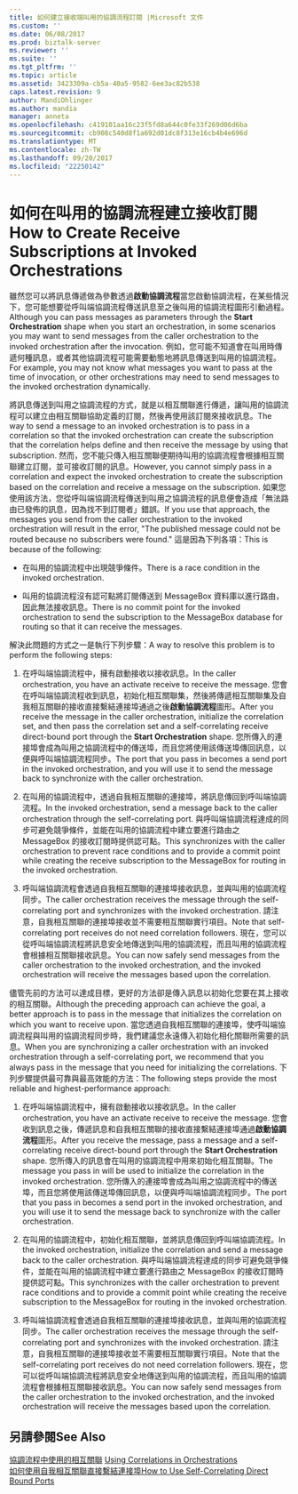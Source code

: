```yaml
---
title: 如何建立接收端叫用的協調流程訂閱 |Microsoft 文件
ms.custom: ''
ms.date: 06/08/2017
ms.prod: biztalk-server
ms.reviewer: ''
ms.suite: ''
ms.tgt_pltfrm: ''
ms.topic: article
ms.assetid: 3423309a-cb5a-40a5-9582-6ee3ac82b538
caps.latest.revision: 9
author: MandiOhlinger
ms.author: mandia
manager: anneta
ms.openlocfilehash: c419101aa16c23f5fd8a644c0fe33f269d06d6ba
ms.sourcegitcommit: cb908c540d8f1a692d01dc8f313e16cb4b4e696d
ms.translationtype: MT
ms.contentlocale: zh-TW
ms.lasthandoff: 09/20/2017
ms.locfileid: "22250142"
---
```

# <a name="how-to-create-receive-subscriptions-at-invoked-orchestrations"></a><span data-ttu-id="be104-102">如何在叫用的協調流程建立接收訂閱</span><span class="sxs-lookup"><span data-stu-id="be104-102">How to Create Receive Subscriptions at Invoked Orchestrations</span></span>
<span data-ttu-id="be104-103">雖然您可以將訊息傳遞做為參數透過**啟動協調流程**當您啟動協調流程，在某些情況下，您可能想要從呼叫端協調流程傳送訊息至之後叫用的協調流程圖形引動過程。</span><span class="sxs-lookup"><span data-stu-id="be104-103">Although you can pass messages as parameters through the **Start Orchestration** shape when you start an orchestration, in some scenarios you may want to send messages from the caller orchestration to the invoked orchestration after the invocation.</span></span> <span data-ttu-id="be104-104">例如，您可能不知道會在叫用時傳遞何種訊息，或者其他協調流程可能需要動態地將訊息傳送到叫用的協調流程。</span><span class="sxs-lookup"><span data-stu-id="be104-104">For example, you may not know what messages you want to pass at the time of invocation, or other orchestrations may need to send messages to the invoked orchestration dynamically.</span></span>  
  
 <span data-ttu-id="be104-105">將訊息傳送到叫用之協調流程的方式，就是以相互關聯進行傳遞，讓叫用的協調流程可以建立由相互關聯協助定義的訂閱，然後再使用該訂閱來接收訊息。</span><span class="sxs-lookup"><span data-stu-id="be104-105">The way to send a message to an invoked orchestration is to pass in a correlation so that the invoked orchestration can create the subscription that the correlation helps define and then receive the message by using that subscription.</span></span> <span data-ttu-id="be104-106">然而，您不能只傳入相互關聯便期待叫用的協調流程會根據相互關聯建立訂閱，並可接收訂閱的訊息。</span><span class="sxs-lookup"><span data-stu-id="be104-106">However, you cannot simply pass in a correlation and expect the invoked orchestration to create the subscription based on the correlation and receive a message on the subscription.</span></span> <span data-ttu-id="be104-107">如果您使用該方法，您從呼叫端協調流程傳送到叫用之協調流程的訊息便會造成「無法路由已發佈的訊息，因為找不到訂閱者」錯誤。</span><span class="sxs-lookup"><span data-stu-id="be104-107">If you use that approach, the messages you send from the caller orchestration to the invoked orchestration will result in the error, "The published message could not be routed because no subscribers were found."</span></span> <span data-ttu-id="be104-108">這是因為下列各項：</span><span class="sxs-lookup"><span data-stu-id="be104-108">This is because of the following:</span></span>  
  
-   <span data-ttu-id="be104-109">在叫用的協調流程中出現競爭條件。</span><span class="sxs-lookup"><span data-stu-id="be104-109">There is a race condition in the invoked orchestration.</span></span>  
  
-   <span data-ttu-id="be104-110">叫用的協調流程沒有認可點將訂閱傳送到 MessageBox 資料庫以進行路由，因此無法接收訊息。</span><span class="sxs-lookup"><span data-stu-id="be104-110">There is no commit point for the invoked orchestration to send the subscription to the MessageBox database for routing so that it can receive the messages.</span></span>  
  
 <span data-ttu-id="be104-111">解決此問題的方式之一是執行下列步驟：</span><span class="sxs-lookup"><span data-stu-id="be104-111">A way to resolve this problem is to perform the following steps:</span></span>  
  
1.  <span data-ttu-id="be104-112">在呼叫端協調流程中，擁有啟動接收以接收訊息。</span><span class="sxs-lookup"><span data-stu-id="be104-112">In the caller orchestration, you have an activate receive to receive the message.</span></span> <span data-ttu-id="be104-113">您會在呼叫端協調流程收到訊息，初始化相互關聯集，然後將傳遞相互關聯集及自我相互關聯的接收直接繫結連接埠通過之後**啟動協調流程**圖形。</span><span class="sxs-lookup"><span data-stu-id="be104-113">After you receive the message in the caller orchestration, initialize the correlation set, and then pass the correlation set and a self-correlating receive direct-bound port through the **Start Orchestration** shape.</span></span> <span data-ttu-id="be104-114">您所傳入的連接埠會成為叫用之協調流程中的傳送埠，而且您將使用該傳送埠傳回訊息，以便與呼叫端協調流程同步。</span><span class="sxs-lookup"><span data-stu-id="be104-114">The port that you pass in becomes a send port in the invoked orchestration, and you will use it to send the message back to synchronize with the caller orchestration.</span></span>  
  
2.  <span data-ttu-id="be104-115">在叫用的協調流程中，透過自我相互關聯的連接埠，將訊息傳回到呼叫端協調流程。</span><span class="sxs-lookup"><span data-stu-id="be104-115">In the invoked orchestration, send a message back to the caller orchestration through the self-correlating port.</span></span> <span data-ttu-id="be104-116">與呼叫端協調流程達成的同步可避免競爭條件，並能在叫用的協調流程中建立要進行路由之 MessageBox 的接收訂閱時提供認可點。</span><span class="sxs-lookup"><span data-stu-id="be104-116">This synchronizes with the caller orchestration to prevent race conditions and to provide a commit point while creating the receive subscription to the MessageBox for routing in the invoked orchestration.</span></span>  
  
3.  <span data-ttu-id="be104-117">呼叫端協調流程會透過自我相互關聯的連接埠接收訊息，並與叫用的協調流程同步。</span><span class="sxs-lookup"><span data-stu-id="be104-117">The caller orchestration receives the message through the self-correlating port and synchronizes with the invoked orchestration.</span></span> <span data-ttu-id="be104-118">請注意，自我相互關聯的連接埠接收並不需要相互關聯實行項目。</span><span class="sxs-lookup"><span data-stu-id="be104-118">Note that self-correlating port receives do not need correlation followers.</span></span> <span data-ttu-id="be104-119">現在，您可以從呼叫端協調流程將訊息安全地傳送到叫用的協調流程，而且叫用的協調流程會根據相互關聯接收訊息。</span><span class="sxs-lookup"><span data-stu-id="be104-119">You can now safely send messages from the caller orchestration to the invoked orchestration, and the invoked orchestration will receive the messages based upon the correlation.</span></span>  
  
 <span data-ttu-id="be104-120">儘管先前的方法可以達成目標，更好的方法卻是傳入訊息以初始化您要在其上接收的相互關聯。</span><span class="sxs-lookup"><span data-stu-id="be104-120">Although the preceding approach can achieve the goal, a better approach is to pass in the message that initializes the correlation on which you want to receive upon.</span></span> <span data-ttu-id="be104-121">當您透過自我相互關聯的連接埠，使呼叫端協調流程與叫用的協調流程同步時，我們建議您永遠傳入初始化相化關聯所需要的訊息。</span><span class="sxs-lookup"><span data-stu-id="be104-121">When you are synchronizing a caller orchestration with an invoked orchestration through a self-correlating port, we recommend that you always pass in the message that you need for initializing the correlations.</span></span> <span data-ttu-id="be104-122">下列步驟提供最可靠與最高效能的方法：</span><span class="sxs-lookup"><span data-stu-id="be104-122">The following steps provide the most reliable and highest-performance approach:</span></span>  
  
1.  <span data-ttu-id="be104-123">在呼叫端協調流程中，擁有啟動接收以接收訊息。</span><span class="sxs-lookup"><span data-stu-id="be104-123">In the caller orchestration, you have an activate receive to receive the message.</span></span> <span data-ttu-id="be104-124">您會收到訊息之後，傳遞訊息和自我相互關聯的接收直接繫結連接埠通過**啟動協調流程**圖形。</span><span class="sxs-lookup"><span data-stu-id="be104-124">After you receive the message, pass a message and a self-correlating receive direct-bound port through the **Start Orchestration** shape.</span></span> <span data-ttu-id="be104-125">您所傳入的訊息會在叫用的協調流程中用來初始化相互關聯。</span><span class="sxs-lookup"><span data-stu-id="be104-125">The message you pass in will be used to initialize the correlation in the invoked orchestration.</span></span> <span data-ttu-id="be104-126">您所傳入的連接埠會成為叫用之協調流程中的傳送埠，而且您將使用該傳送埠傳回訊息，以便與呼叫端協調流程同步。</span><span class="sxs-lookup"><span data-stu-id="be104-126">The port that you pass in becomes a send port in the invoked orchestration, and you will use it to send the message back to synchronize with the caller orchestration.</span></span>  
  
2.  <span data-ttu-id="be104-127">在叫用的協調流程中，初始化相互關聯，並將訊息傳回到呼叫端協調流程。</span><span class="sxs-lookup"><span data-stu-id="be104-127">In the invoked orchestration, initialize the correlation and send a message back to the caller orchestration.</span></span> <span data-ttu-id="be104-128">與呼叫端協調流程達成的同步可避免競爭條件，並能在叫用的協調流程中建立要進行路由之 MessageBox 的接收訂閱時提供認可點。</span><span class="sxs-lookup"><span data-stu-id="be104-128">This synchronizes with the caller orchestration to prevent race conditions and to provide a commit point while creating the receive subscription to the MessageBox for routing in the invoked orchestration.</span></span>  
  
3.  <span data-ttu-id="be104-129">呼叫端協調流程會透過自我相互關聯的連接埠接收訊息，並與叫用的協調流程同步。</span><span class="sxs-lookup"><span data-stu-id="be104-129">The caller orchestration receives the message through the self-correlating port and synchronizes with the invoked orchestration.</span></span> <span data-ttu-id="be104-130">請注意，自我相互關聯的連接埠接收並不需要相互關聯實行項目。</span><span class="sxs-lookup"><span data-stu-id="be104-130">Note that the self-correlating port receives do not need correlation followers.</span></span> <span data-ttu-id="be104-131">現在，您可以從呼叫端協調流程將訊息安全地傳送到叫用的協調流程，而且叫用的協調流程會根據相互關聯接收訊息。</span><span class="sxs-lookup"><span data-stu-id="be104-131">You can now safely send messages from the caller orchestration to the invoked orchestration, and the invoked orchestration will receive the messages based upon the correlation.</span></span>  
  
## <a name="see-also"></a><span data-ttu-id="be104-132">另請參閱</span><span class="sxs-lookup"><span data-stu-id="be104-132">See Also</span></span>  
 <span data-ttu-id="be104-133">[協調流程中使用的相互關聯](../core/using-correlations-in-orchestrations.md) </span><span class="sxs-lookup"><span data-stu-id="be104-133">[Using Correlations in Orchestrations](../core/using-correlations-in-orchestrations.md) </span></span>  
 [<span data-ttu-id="be104-134">如何使用自我相互關聯直接繫結連接埠</span><span class="sxs-lookup"><span data-stu-id="be104-134">How to Use Self-Correlating Direct Bound Ports</span></span>](../core/how-to-use-self-correlating-direct-bound-ports.md)